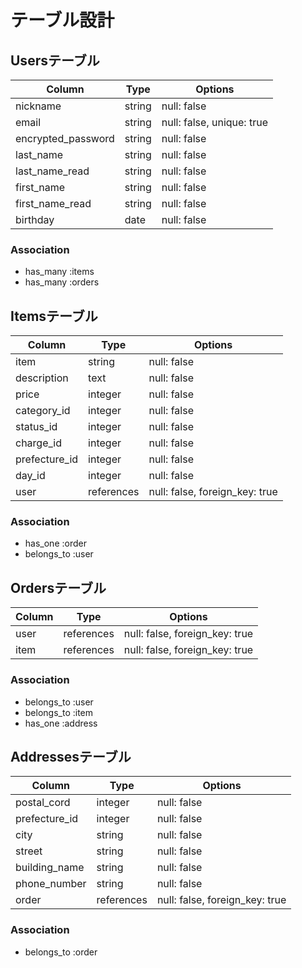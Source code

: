# テーブル設計

## Usersテーブル

|  Column            |  Type   |  Options                  |
| ------------------ | ------- | ------------------------- |
| nickname           | string  | null: false               |
| email              | string  | null: false, unique: true |
| encrypted_password | string  | null: false               |
| last_name          | string  | null: false               |
| last_name_read     | string  | null: false               |
| first_name         | string  | null: false               |
| first_name_read    | string  | null: false               |
| birthday           | date    | null: false               |


### Association

- has_many :items
- has_many :orders

## Itemsテーブル

|  Column       |  Type      |  Options                       |
| ------------- | ---------- | ------------------------------ |
| item          | string     | null: false                    |
| description   | text       | null: false                    |
| price         | integer    | null: false                    |
| category_id   | integer    | null: false                    |
| status_id     | integer    | null: false                    |
| charge_id     | integer    | null: false                    |
| prefecture_id | integer    | null: false                    |
| day_id        | integer    | null: false                    |
| user          | references | null: false, foreign_key: true |

### Association
- has_one :order
- belongs_to :user

## Ordersテーブル

|  Column       |  Type      |  Options                       |
| ------------- | ---------- | ------------------------------ |
| user          | references | null: false, foreign_key: true |
| item          | references | null: false, foreign_key: true |

### Association

- belongs_to :user
- belongs_to :item
- has_one :address

## Addressesテーブル

|  Column          |  Type      |  Options                       |
| ---------------- | ---------- | ------------------------------ |
| postal_cord      | integer    | null: false                    |
| prefecture_id    | integer    | null: false                    |
| city             | string     | null: false                    |
| street           | string     | null: false                    |
| building_name    | string     | null: false                    |
| phone_number     | string     | null: false                    |
| order            | references | null: false, foreign_key: true |

### Association

- belongs_to :order